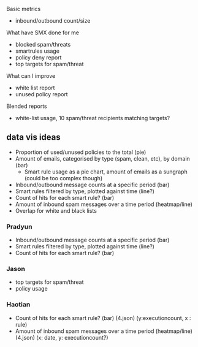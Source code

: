 Basic metrics
- inbound/outbound count/size

What have SMX done for me
- blocked spam/threats
- smartrules usage
- policy deny report
- top targets for spam/threat

What can I improve
- white list report
- unused policy report

Blended reports
- white-list usage, 10 spam/threat recipients matching targets?


## data vis ideas
- Proportion of used/unused policies to the total (pie)
- Amount of emails, categorised by type (spam, clean, etc), by domain (bar)
	- Smart rule usage as a pie chart, amount of emails as a sungraph (could be too complex though)
- Inbound/outbound message counts at a specific period (bar)
- Smart rules filtered by type, plotted against time (line?)
- Count of hits for each smart rule? (bar)
- Amount of inbound spam messages over a time period (heatmap/line)
- Overlap for white and black lists

### Pradyun
- Inbound/outbound message counts at a specific period (bar)
- Smart rules filtered by type, plotted against time (line?)
- Count of hits for each smart rule? (bar)

### Jason
- top targets for spam/threat
- policy usage

### Haotian
- Count of hits for each smart rule? 
(bar)
(4.json)
(y:executioncount, x : rule)
- Amount of inbound spam messages over a time period 
(heatmap/line)
(4.json)
(x: date, y: executioncount?)